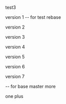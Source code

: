 test3

version 1 -- for test rebase 

version 2

version 3

version 4

version 5

version 6

version 7

-- for base master more 

one plus 
